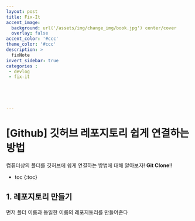 ```yaml
---
layout: post
title: Fix-It
accent_image: 
  background: url('/assets/img/change_img/book.jpg') center/cover
  overlay: false
accent_color: '#ccc'
theme_color: '#ccc'
description: >
  fixNote
invert_sidebar: true
categories :
 - devlog
 - fix-it





---
```


# [Github] 깃허브 레포지토리 쉽게 연결하는 방법

컴퓨터상의 폴더를 깃허브에 쉽게 연결하는 방법에 대해 알아보자! **Git Clone**!!



* toc
{:toc}


## 1. 레포지토리 만들기 

먼저 폴더 이름과 동일한 이름의 레포지토리를 만들어준다

